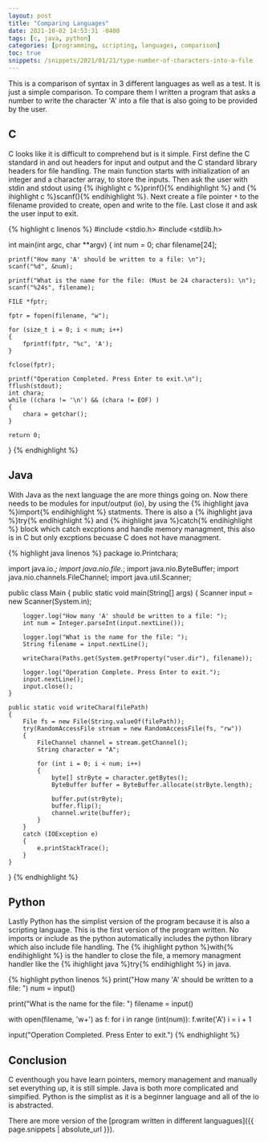 ```yaml
---
layout: post
title: "Comparing Languages"
date: 2021-10-02 14:53:31 -0400
tags: [c, java, python]
categories: [programming, scripting, languages, comparison]
toc: true
snippets: /snippets/2021/01/21/type-number-of-characters-into-a-file
---
```


This is a comparison of syntax in 3 different languages as well as a test. It
is just a simple comparison. To compare them I written a program that asks a
number to write the character 'A' into a file that is also going to be provided
by the user.

## C

C looks like it is difficult to comprehend but is it simple. First define the C
standard in and out headers for input and output and the C standard library
headers for file handling. The main function starts with initialization of an
integer and a character array, to store the inputs. Then ask the user with
stdin and stdout using {% ihighlight c %}prinf(){% endihighlight %} and
{% ihighlight c %}scanf(){% endihighlight %}. Next create a file pointer `*` to
the filename provided to create, open and write to the file. Last close it and
ask the user input to exit.

{% highlight c linenos %}
#include <stdio.h>
#include <stdlib.h>

int main(int argc, char **argv)
{
    int num = 0;
    char filename[24];

    printf("How many 'A' should be written to a file: \n");
    scanf("%d", &num);

    printf("What is the name for the file: (Must be 24 characters): \n");
    scanf("%24s", filename);

    FILE *fptr;

    fptr = fopen(filename, "w");

    for (size_t i = 0; i < num; i++)
    {
        fprintf(fptr, "%c", 'A');
    }

    fclose(fptr);

    printf("Operation Completed. Press Enter to exit.\n");
    fflush(stdout);
    int chara;
    while ((chara != '\n') && (chara != EOF) )
    {
        chara = getchar();
    }

    return 0;
}
{% endhighlight %}

## Java

With Java as the next language the are more things going on. Now there needs to
be modules for input/output (io), by using the
{% ihighlight java %}import{% endihighlight %} statments. There is also a
{% ihighlight java %}try{% endihighlight %} and
{% ihighlight java %}catch{% endihighlight %} block which catch excptions and
handle memory managment, this also is in C but only excptions becuase C does
not have managment.

{% highlight java linenos %}
package io.Printchara;

import java.io.*;
import java.nio.file.*;
import java.nio.ByteBuffer;
import java.nio.channels.FileChannel;
import java.util.Scanner;

public class Main
{
    public static void main(String[] args)
    {
        Scanner input = new Scanner(System.in);

        logger.log("How many 'A' should be written to a file: ");
        int num = Integer.parseInt(input.nextLine());

        logger.log("What is the name for the file: ");
        String filename = input.nextLine();

        writeChara(Paths.get(System.getProperty("user.dir"), filename));

        logger.log("Operation Complete. Press Enter to exit.");
        input.nextLine();
        input.close();
    }

    public static void writeChara(filePath)
    {
        File fs = new File(String.valueOf(filePath));
        try(RandomAccessFile stream = new RandomAccessFile(fs, "rw"))
        {
            FileChannel channel = stream.getChannel();
            String character = "A";

            for (int i = 0; i < num; i++)
            {
                byte[] strByte = character.getBytes();
                ByteBuffer buffer = ByteBuffer.allocate(strByte.length);

                buffer.put(strByte);
                buffer.flip();
                channel.write(buffer);
            }
        }
        catch (IOException e)
        {
            e.printStackTrace();
        }
    }        
}
{% endhighlight %}

## Python

Lastly Python has the simplist version of the program because it is also a
scripting language. This is the first version of the program
written. No imports or include as the python automatically includes the
python library which also include file handling. The
{% ihighlight python %}with{% endihighlight %} is the handler to close the
file, a memory managment handler like the
{% ihighlight java %}try{% endihighlight %} in java.

{% highlight python linenos %}
print("How many 'A' should be written to a file: ")
num = input()

print("What is the name for the file: ")
filename = input()

with open(filename, 'w+') as f:
    for i in range (int(num)):
        f.write('A')
        i = i + 1

input("Operation Completed. Press Enter to exit.")
{% endhighlight %}

## Conclusion

C eventhough you have learn pointers, memory management and manually set
everything up, it is still simple. Java is both more complicated and simpified.
Python is the simplist as it is a beginner language and all of the io is
abstracted.

There are more version of the
[program written in different languagues]({{ page.snippets | absolute_url }}).
